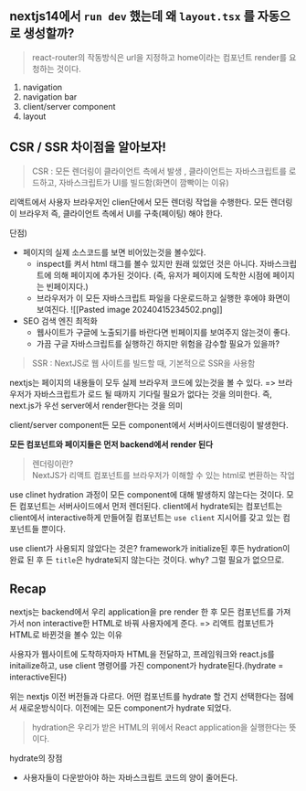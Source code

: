 
## nextjs14에서 `run dev` 했는데 왜 `layout.tsx` 를 자동으로 생성할까?

> react-router의 작동방식은 url을 지정하고 home이라는 컴포넌트 render를 요청하는 것이다.

1. navigation
2. navigation bar
3. client/server component
4. layout


## CSR / SSR 차이점을 알아보자!

> CSR  : 모든 렌더링이 클라이언트 측에서 발생 , 클라이언트는 자바스크립트를 로드하고, 자바스크립트가 UI를 빌드함(화면이 깜빡이는 이유)

리액트에서 사용자 브라우저인 clien단에서 모든 렌더링 작업을 수행한다.
모든 렌더링이 브라우저 즉, 클라이언트 측에서 UI를 구축(페이팅) 해야 한다.

단점)
- 페이지의 실제 소스코드를 보면 비어있는것을 볼수있다.
	- inspect를 켜서 html 태그를 볼수 있지만 원래 있었던 것은 아니다. 자바스크립트에 의해 페이지에 추가된 것이다. (즉, 유저가 페이지에 도착한 시점에 페이지는 빈페이지다.)
	- 브라우저가 이 모든 자바스크립트 파일을 다운로드하고 실행한 후에야 화면이 보여진다.
	![[Pasted image 20240415234502.png]]
- SEO 검색 엔진 최적화
	- 웹사이트가 구글에 노출되기를 바란다면 빈페이지를 보여주지 않는것이 좋다.
	- 가끔 구글 자바스크립트를 실행하긴 하지만 위험을 감수할 필요가 있을까?


 > SSR : NextJS로 웹 사이트를 빌드할 때, 기본적으로 SSR을 사용함
 
 nextjs는 페이지의 내용들이 모두 실제 브라우저 코드에 있는것을 볼 수 있다.
 => 브라우저가 자바스크립트가 로드 될 때까지 기다릴 필요가 없다는 것을 의미한다. 즉, next.js가 우선 server에서  render한다는 것을 의미

client/server component든 모든 component에서 서버사이드렌더링이 발생한다.

**모든 컴포넌트와 페이지들은 먼저 backend에서 render 된다**

>렌더링이란?  
>NextJS가 리액트 컴포넌트를 브라우저가 이해할 수 있는 html로 변환하는 작업


use clinet
hydration 과정이 모든 component에 대해 발생하지 않는다는 것이다.
모든 컴포넌트는 서버사이드에서 먼저 렌더된다. client에서 hydrate되는 컴포넌트는 client에서 interactive하게 만들어질 컴포넌트는 `use client` 지시어를 갖고 있는 컴포넌트들 뿐이다.

use client가 사용되지 않았다는 것은?
framework가 initialize된 후든 hydration이 완료 된 후 든 `title`은 hydrate되지 않는다는 것이다. why? 그럴 필요가 없으므로.

## Recap
nextjs는 backend에서 우리 application을 pre render 한 후 모든 컴포넌트를 가져가서 non interactive한 HTML로 바꿔 사용자에게 준다. 
=> 리액트 컴포넌트가 HTML로 바뀐것을 볼수 있는 이유

사용자가 웹사이트에 도착하자마자 HTML을 전달하고, 프레임워크와 react.js를 initailize하고, use client 명령어를 가진 component가 hydrate된다.(hydrate = interactive된다)

위는 nextjs 이전 버전들과 다르다. 어떤 컴포넌트를 hydrate 할 건지 선택한다는 점에서 새로운방식이다. 이전에는 모든 component가 hydrate 되었다.

> hydration은 우리가 받은 HTML의 위에서 React application을 실행한다는 뜻이다.

hydrate의 장점 
- 사용자들이 다운받아야 하는 자바스크립트 코드의 양이 줄어든다.

